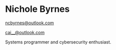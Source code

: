 # Nichole Byrnes

ncbyrnes@outlook.com


cai__@outlook.com

Systems programmer and cybersecurity enthusiast.
